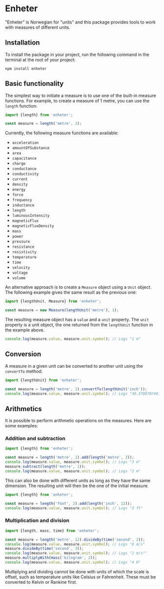 # Enheter

"Enheter" is Norwegian for "units" and this package provides tools to work with measures of different units.

## Installation

To install the package in your project, run the following command in the terminal at the root of your project:

```shell
npm install enheter
```

## Basic functionality

The simplest way to initiate a measure is to use one of the built-in measure functions. For example, to create a measure
of 1 metre, you can use the `length` function:

```javascript
import {length} from 'enheter';

const measure = length('metre', 1);
```

Currently, the following measure functions are available:

- `acceleration`
- `amountOfSubstance`
- `area`
- `capacitance`
- `charge`
- `conductance`
- `conductivity`
- `current`
- `density`
- `energy`
- `force`
- `frequency`
- `inductance`
- `length`
- `luminousIntensity`
- `magneticFlux`
- `magneticFluxDensity`
- `mass`
- `power`
- `pressure`
- `resistance`
- `resistivity`
- `temperature`
- `time`
- `velocity`
- `voltage`
- `volume`

An alternative approach is to create a `Measure` object using a `Unit` object. The following example gives the same
result as the previous one:

```javascript
import {lengthUnit, Measure} from 'enheter';

const measure = new Measure(lengthUnit('metre'), 1);
```

The resulting measure object has a `value` and a `unit` property. The `unit` property is a unit object, the one returned
from the `lengthUnit` function in the example above.

```javascript
console.log(measure.value, measure.unit.symbol); // Logs "1 m"
```

## Conversion

A measure in a given unit can be converted to another unit using the `convertTo` method:

```javascript
import {lengthUnit} from 'enheter';

const measure = length('metre', 1).convertTo(lengthUnit('inch'));
console.log(measure.value, measure.unit.symbol); // Logs "39.37007874015748 in"
```

## Arithmetics

It is possible to perform arithmetic operations on the measures. Here are some examples:

### Addition and subtraction

```javascript
import {length} from 'enheter';

const measure = length('metre', 1).add(length('metre', 2));
console.log(measure.value, measure.unit.symbol); // Logs "3 m"
measure.subtract(length('metre', 1));
console.log(measure.value, measure.unit.symbol); // Logs "2 m"
```

This can also be done with different units as long as they have the same dimension. The resulting unit will then be the
one of the initial measure.

```javascript
import {length} from 'enheter';

const measure = length('foot', 2).add(length('inch', 12));
console.log(measure.value, measure.unit.symbol); // Logs "3 ft"
```

### Multiplication and division

```javascript
import {length, mass, time} from 'enheter';

const measure = length('metre', 12).divideBy(time('second', 2));
console.log(measure.value, measure.unit.symbol); // Logs "6 m/s"
measure.divideBy(time('second', 3));
console.log(measure.value, measure.unit.symbol); // Logs "2 m/s²"
measure.multiplyWith(mass('kilogram', 2));
console.log(measure.value, measure.unit.symbol); // Logs "4 N"
```

Multiplying and dividing cannot be done with units of which the scale is offset, such as temperature units like Celsius
or Fahrenheit. These must be converted to Kelvin or Rankine first.